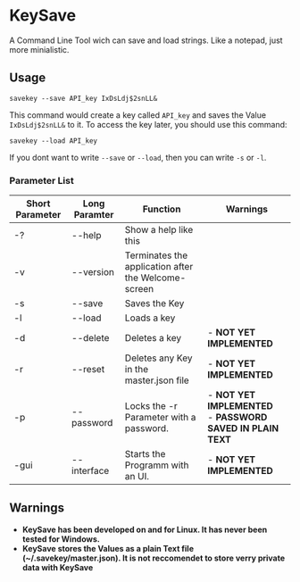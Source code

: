 # KeySave
A Command Line Tool wich can save and load strings. Like a notepad, just more minialistic.

## Usage

```
savekey --save API_key IxDsLdj$2snLL&
```

This command would create a key called `API_key` and saves the Value `IxDsLdj$2snLL&` to it.
To access the key later, you should use this command:

```
savekey --load API_key
```

If you dont want to write `--save` or `--load`, then you can write `-s` or `-l`.

### Parameter List

| Short Parameter | Long Paramter | Function | Warnings |
|--|--|--|--|
| -?   | --help      | Show a help like this |  |
| -v   | --version   | Terminates the application after the Welcome-screen |  |
| -s   | --save      | Saves the Key |  |
| -l   | --load      | Loads a key |  |
| -d   | --delete    | Deletes a key | - **NOT YET IMPLEMENTED** |
| -r   | --reset     | Deletes any Key in the master.json file | - **NOT YET IMPLEMENTED** |
| -p   | --password  | Locks the -r Parameter with a password. | - **NOT YET IMPLEMENTED** <br/> - **PASSWORD SAVED IN PLAIN TEXT** |
| -gui | --interface | Starts the Programm with an UI. | - **NOT YET IMPLEMENTED** |

## Warnings

- **KeySave has been developed on and for Linux. It has never been tested for Windows.**
- **KeySave stores the Values as a plain Text file (~/.savekey/master.json). It is not reccomendet to store verry private data with KeySave** 
